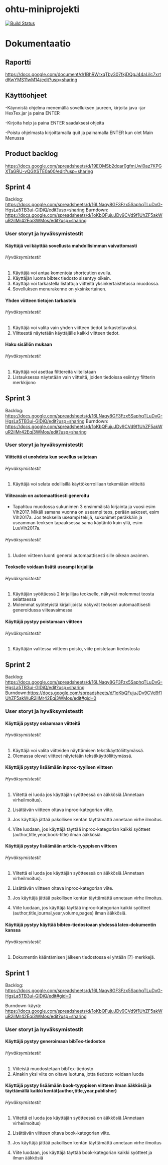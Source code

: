 # ohtu-miniprojekti

[![Build Status](https://travis-ci.org/Hexagon-ohtu2017/ohtu-miniprojekti.svg?branch=master)](https://travis-ci.org/Hexagon-ohtu2017/ohtu-miniprojekti)

# Dokumentaatio

## Raportti

https://docs.google.com/document/d/1BhRWrxqTby307fkjDQgJ44aLilc7xrtdKwYMS11wM14/edit?usp=sharing

## Käyttöohjeet

-Käynnistä ohjelma menemällä sovelluksen juureen, kirjoita java -jar HexTex.jar ja    paina ENTER

-Kirjoita help ja paina ENTER saadaksesi ohjeita

-Poistu ohjelmasta kirjoittamalla quit ja painamalla ENTER kun olet Main Menussa

## Product backlog

https://docs.google.com/spreadsheets/d/19EOMSb2dqar0gfmUwl0az7KPGXTaGRU-vQGXSTE0a00/edit?usp=sharing

## Sprint 4

Backlog: https://docs.google.com/spreadsheets/d/16LNaqy8GF3Fzx5SaphqTLuDvG-HgsLa5TB3ui-GIDiQ/edit?usp=sharing
Burndown: https://docs.google.com/spreadsheets/d/1oKbQFujuJDv9CVd9f1UhZF5akWuR2iIMr42Eqj3WMos/edit?usp=sharing

### User storyt ja hyväksymistestit

#### Käyttäjä voi käyttää sovellusta mahdollisimman vaivattomasti

###### Hyväksymistestit
1. Käyttäjä voi antaa komentoja shortcutien avulla.
2. Käyttäjän luoma bibtex tiedosto sisentyy oikein.
3. Käyttäjä voi tarkastella listattuja viitteitä yksinkertaistetussa muodossa.
4. Sovelluksen menurakenne on yksinkertainen.

#### Yhden viitteen tietojen tarkastelu

###### Hyväksymistestit
1. Käyttäjä voi valita vain yhden viitteen tiedot tarkasteltavaksi.
2. Viitteestä näytetään käyttäjälle kaikki viitteen tiedot.

#### Haku sisällön mukaan

###### Hyväksymistestit
1. Käyttäjä voi asettaa filttereitä viitelistaan
2. Listauksessa näytetään vain viitteitä, joiden tiedoissa esiintyy filtterin merkkijono

## Sprint 3

Backlog: https://docs.google.com/spreadsheets/d/16LNaqy8GF3Fzx5SaphqTLuDvG-HgsLa5TB3ui-GIDiQ/edit?usp=sharing
Burndown: https://docs.google.com/spreadsheets/d/1oKbQFujuJDv9CVd9f1UhZF5akWuR2iIMr42Eqj3WMos/edit?usp=sharing

### User storyt ja hyväksymistestit

#### Viitteitä ei unohdeta kun sovellus suljetaan

###### Hyväksymistestit
1. Käyttäjä voi selata edellisillä käyttökerroillaan tekemiään viitteitä

#### Viiteavain on automaattisesti generoitu

* Tapahtuu muodossa sukunimen 3 ensimmäistä kirjainta ja vuosi esim Vih2017.
Mikäli samana vuonna on useampi teos, perään aakoset, esim Vih2017a.
Jos teoksella useampi tekijä, sukunimet peräkkäin ja useamman teoksen tapauksessa
sama käytäntö kuin yllä, esim LuuVih2017a.

###### Hyväksymistestit
1. Uuden viitteen luonti generoi automaattisesti sille oikean avaimen.

#### Teokselle voidaan lisätä useampi kirjailija

###### Hyväksymistestit

1. Käyttäjän syöttäessä 2 kirjailijaa teokselle, näkyvät molemmat teosta selattaessa
2. Molemmat syötetyistä kirjailijoista näkyvät teoksen automaattisesti generoidussa viiteavaimessa

#### Käyttäjä pystyy poistamaan viitteen

###### Hyväksymistestit

1. Käyttäjän valitessa viitteen poisto, viite poistetaan tiedostosta



## Sprint 2


Backlog: https://docs.google.com/spreadsheets/d/16LNaqy8GF3Fzx5SaphqTLuDvG-HgsLa5TB3ui-GIDiQ/edit?usp=sharing
Burndown:https://docs.google.com/spreadsheets/d/1oKbQFujuJDv9CVd9f1UhZF5akWuR2iIMr42Eqj3WMos/edit#gid=0



### User storyt ja hyväksymistestit

#### Käyttäjä pystyy selaamaan viitteitä

###### Hyväksymistestit
1. Käyttäjä voi valita viitteiden näyttämisen tekstikäyttöliittymässä.
2. Olemassa olevat viitteet näytetään tekstikäyttöliittymässä.

#### Käyttäjä pystyy lisäämään inproc-tyylisen viitteen

###### Hyväksymistestit
1. Viitettä ei luoda jos käyttäjän syötteessä on ääkkösiä.(Annetaan virheilmoitus).

2. Lisättävän viitteen oltava inproc-kategorian viite.

3. Jos käyttäjä jättää pakollisen kentän täyttämättä annetaan virhe ilmoitus.

4. Viite luodaan, jos käyttäjä täyttää inproc-kategorian kaikki syötteet (author,title,year,book-title) ilman ääkkösiä.

#### Käyttäjä pystyy lisäämään article-tyyppisen viitteen

###### Hyväksymistestit
1. Viitettä ei luoda jos käyttäjän syötteessä on ääkkösiä.(Annetaan virheilmoitus).

2. Lisättävän viitteen oltava inproc-kategorian viite.

3. Jos käyttäjä jättää pakollisen kentän täyttämättä annetaan virhe ilmoitus.

4. Viite luodaan, jos käyttäjä täyttää inproc-kategorian kaikki syötteet (author,title,journal,year,volume,pages) ilman ääkkösiä.

#### Käyttäjä pystyy käyttää bibtex-tiedostoaan yhdessä latex-dokumentin kanssa

###### Hyväksymistestit
1. Dokumentin kääntämisen jälkeen tiedostossa ei yhtään [?]-merkkejä.


## Sprint 1

Backlog: https://docs.google.com/spreadsheets/d/16LNaqy8GF3Fzx5SaphqTLuDvG-HgsLa5TB3ui-GIDiQ/edit#gid=0

Burndown-käyrä: https://docs.google.com/spreadsheets/d/1oKbQFujuJDv9CVd9f1UhZF5akWuR2iIMr42Eqj3WMos/edit?usp=sharing

### User storyt ja hyväksymistestit

#### Käyttäjä pystyy generoimaan bibTex-tiedoston

###### Hyväksymistestit
1. Viiteistä muodostetaan bibTex-tiedosto
2. Ainakin yksi viite on oltava luotuna, jotta tiedosto voidaan luoda

#### Käyttäjä pystyy lisäämään book-tyyppisen viitteen ilman ääkkösiä ja täyttämällä kaikki kentät(author,title,year,publisher)

###### Hyväksymistestit
1. Viitettä ei luoda jos käyttäjän syötteessä on ääkkösiä.(Annetaan virheilmoitus)

2. Lisättävän viitteen oltava book-kategorian viite.

3. Jos käyttäjä jättää pakollisen kentän täyttämättä annetaan virhe ilmoitus

4. Viite luodaan, jos käyttäjä täyttää book-kategorian kaikki syötteet ja ilman ääkkösiä
